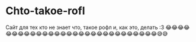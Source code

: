 # Chto-takoe-rofl
Сайт для тех кто не знает что, такое рофл и, как это, делать :3
😂😂😂😂😂😂😂😂😂😂😂😂😂😂😂😂😂😂😂😂😂😂😂😂😂😂😂😂😂😅😅
